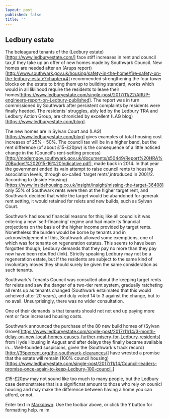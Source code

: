 ```yaml
---
layout: post
published: false
title: ''
---
```

## Ledbury estate

The beleagured tenants of the (Ledbury estate)[https://www.ledburyestate.com/] face stiff increases in rent and council tax,if they take up an offer of new homes made by Southwark Council.  New homes are needed after an (Arups report)[http://www.southwark.gov.uk/housing/safety-in-the-home/fire-safety-on-the-ledbury-estate?chapter=4] recommended strengthening the four tower blocks on the estate to bring them up to building standard, works which would in all liklihood require the residents to leave their homes[https://www.ledburyestate.com/single-post/2017/11/22/ARUP-engineers-report-on-Ledbury-published].  The report was in turn commissioned by Southwark after persistent complaints by residents were finally heeded.  The residents' struggles, ably led by the Ledbury TRA and Ledbury Action Group, are chronicled by excellent (LAG blog)[https://www.ledburyestate.com/blog].

The new homes are in Sylvan Court and (LAG)[https://www.ledburyestate.com/blog] gives examples of total housing cost increases of 25% - 50%.  The council tax will be in a higher band, but the rent difference (of about £15-£20pw) is the consequence of a little noticed change in the (Council's rent-setting process)[http://moderngov.southwark.gov.uk/documents/s50449/Report%20HRA%20Budget%202015-16%20Indicative.pdf], made back in 2014.  In that year the government ended its vain attempt to raise council rents to housing association levels, through so-called 'target rents',introduced in 2001/2.  According to (Inside Housing)[https://www.insidehousing.co.uk/insight/insight/missing-the-target-36408] only 55% of Southwark rents were then at the higher target rent, and Southwark decided that while the target would be abandoned for generak rent setting, it would retained for relets and new builds, such as Sylvan Court.

Southwark had sound financial reasons for this; like all councils it was entering a new 'self-financing' regime and had made its financial projections on the basis of the higher income provided by target rents.  Nonetheless the burden would be borne by tenants and in acknowledgement of this, Southwark allowed some exemptions, one of which was for tenants on regeneration estates.  This seems to have been forgotten though; Ledbury demands that they pay no more than they pay now have been rebuffed (link).  Strictly speaking Ledbury may not be a regeneration estate, but if the residents are subject to the same kind of involuntary moves they should surely be given the same consideration as such tenants.

Southwark's Tenants Council was consulted about the keeping target rents for relets and saw the danger of a two-tier rent system, gradually ratcheting all rents up as tenants changed (Southwark estaimated that this would acheived after 20 years), and duly voted 14 to 3 against the change, but to no avail.  Unsurprisingly, there was no wider consultation.




  One of their demands is that tenants should not not end up paying more rent or face increased housing costs.
 
Southwark announced the purchase of the 80 new build homes of (Sylvan Grove)[https://www.ledburyestate.com/single-post/2017/11/14/3-month-delay-on-new-local-homes-causes-further-misery-for-Ledbury-residents] from Hyde Housing in August and after delays they finally became available in...
Well-founded suspicions, given the (Southwark's track record)[http://35percent.org/the-southwark-clearances/] have wrested a promise that the estate will remain (100% council housing)[https://www.ledburyestate.com/single-post/2017/11/14/Council-leaders-promise-once-again-to-keep-Ledbury-100-council.]


£15-£20pw may not sound like too much to many people, but the Ledbury case demonstrates that is a significnat amount to those who rely on counicl housing and may make the difference between having a home you can afford, or not.  


Enter text in [Markdown](http://daringfireball.net/projects/markdown/). Use the toolbar above, or click the **?** button for formatting help.
m  lm